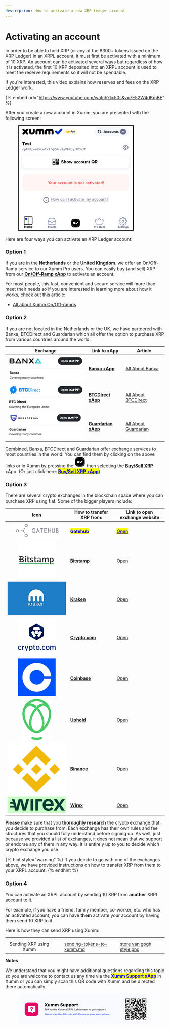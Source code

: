 ```yaml
---
description: How to activate a new XRP Ledger account
---
```


# Activating an account

In order to be able to hold XRP (or any of the 8300+ tokens issued on the XRP Ledger) in an XRPL account, it must first be activated with a minimum of 10 XRP. An account can be activated several ways but regardless of how it is activated, the first 10 XRP deposited into an XRPL account is used to meet the reserve requirements so it will not be spendable.

If you're interested, this video explains how reserves and fees on the XRP Ledger work.

{% embed url="https://www.youtube.com/watch?t=50s&v=7E52W4dKmBE" %}

After you create a new account in Xumm, you are presented with the following screen:

<figure><img src="../.gitbook/assets/Account is not activated.png" alt=""><figcaption></figcaption></figure>

Here are four ways you can activate an XRP Ledger account:

### Option 1&#x20;

If you are in the **Netherlands** or the **United Kingdom**. we offer an On/Off-Ramp service to our Xumm Pro users. You can easily buy (and sell) XRP from our [**On/Off-Ramp xApp**](https://xumm.app/detect/xapp:xumm.onofframp) to activate an account.

For most people, this fast, convenient and secure service will more than meet their needs so if you are interested in learning more about how it works, check out this article:

* [All about Xumm On/Off-ramps](../xumm-pro-beta/all-about-xumm-pro/features-of-pro/on-off-ramp/all-about-on-off-ramps.md)

### **Option 2**

If you are not located in the Netherlands or the UK, we have partnered with Banxa, BTCDirect and Guardarian which all offer the option to purchase XRP from various countries around the world.

| Exchange                                        | Link to xApp                                                             | Article                                                                         |
| ----------------------------------------------- | ------------------------------------------------------------------------ | ------------------------------------------------------------------------------- |
| ![](<../.gitbook/assets/image (2) (2) (3).png>) | [**Banxa xApp**](https://xumm.app/detect/xapp:banxa.onofframp)           | [All About Banxa](../all-about-xapps/xumm-xapps/buy-sell-xrp/banxa.md)          |
| ![](<../.gitbook/assets/image (5) (1) (1).png>) | [**BTCDirect xApp**](https://xumm.app/detect/xapp:btcdirect.onofframp)   | [All About BTCDirect](../all-about-xapps/xumm-xapps/buy-sell-xrp/btc-direct.md) |
| ![](<../.gitbook/assets/image (3).png>)         | [**Guardarian xApp**](https://xumm.app/detect/xapp:guardarian.onofframp) | [All About Guardarian](../getting-started-with-xumm/buying-xrp/guardarian.md)   |

Combined, Banxa, BTCDirect and Guardarian offer exchange services to most countries in the world. You can find them by clicking on the above links or in Xumm by pressing the <img src="../.gitbook/assets/image (6) (2).png" alt="" data-size="line"> then selecting the [**Buy/Sell XRP**](https://xumm.app/detect/xapp:xumm.buysellxrp) xApp. (Or just click here: [<mark style="color:blue;">**Buy/Sell XRP xApp**</mark>](https://xumm.app/detect/xapp:xumm.buysellxrp))

### Option 3

There are several crypto exchanges in the blockchain space where you can purchase XRP using fiat. Some of the bigger players include:



|                                       Icon                                       | How to transfer XRP from:                                                               | Link to open exchange website                                 |
| :------------------------------------------------------------------------------: | --------------------------------------------------------------------------------------- | ------------------------------------------------------------- |
| <img src="../.gitbook/assets/image (1) (1) (2) (1).png" alt="" data-size="line"> | <mark style="color:blue;">**Gatehub**</mark>                                            | [<mark style="color:blue;">Open</mark>](https://gatehub.net/) |
|              ![](<../.gitbook/assets/image (1) (1) (1) (1) (2).png>)             | [**Bitstamp**](../getting-started-with-xumm/activating-an-account/from-bitstamp.md)     | [Open](https://www.bitstamp.net/)                             |
|                    ![](<../.gitbook/assets/image (1) (3).png>)                   | [**Kraken**](../getting-started-with-xumm/activating-an-account/from-kraken.md)         | [Open](https://www.kraken.com/)                               |
|                  ![](<../.gitbook/assets/image (2) (1) (2).png>)                 | [**Crypto.com**](../getting-started-with-xumm/activating-an-account/from-crypto.com.md) | [Open](https://crypto.com/)                                   |
|     <img src="../.gitbook/assets/image (8) (2).png" alt="" data-size="line">     | [**Coinbase**](../getting-started-with-xumm/activating-an-account/from-coinbase.md)     | [Open](https://www.coinbase.com/)                             |
|     <img src="../.gitbook/assets/image (9) (1).png" alt="" data-size="line">     | [**Uphold**](../getting-started-with-xumm/activating-an-account/from-uphold.md)         | [Open](https://uphold.com/)                                   |
|   <img src="../.gitbook/assets/image (11) (1) (1).png" alt="" data-size="line">  | [**Binance**](../getting-started-with-xumm/activating-an-account/from-binance.md)       | [Open](https://www.binance.com/en)                            |
|                      ![](<../.gitbook/assets/wirex (1).png>)                     | [**Wirex**](../getting-started-with-xumm/activating-an-account/from-wirex.md)           | [Open](https://www.binance.com/en)                            |

**Please** make sure that you **thoroughly research** the crypto exchange that you decide to purchase from. Each exchange has their own rules and fee structures that you should fully understand before signing up. As well, just because we provided a list of exchanges, it does not mean that we support or endorse any of them in any way. It is entirely up to you to decide which crypto exchange you use.

{% hint style="warning" %}
If you decide to go with one of the exchanges above, we have provided instructions on how to transfer XRP from them to your XRPL account.
{% endhint %}

### Option 4

You can activate an XRPL account by sending 10 XRP from **another** XRPL account to it.

For example, if you have a friend, family member, co-worker, etc. who has an activated account, you can have **them** activate your account by having them send 10 XRP to it.

Here is how they can send XRP using Xumm:

<table data-view="cards"><thead><tr><th align="center"></th><th data-hidden></th><th data-hidden></th><th data-hidden data-card-target data-type="content-ref"></th><th data-hidden data-card-cover data-type="files"></th></tr></thead><tbody><tr><td align="center">Sending XRP using Xumm</td><td></td><td></td><td><a href="../getting-started-with-xumm/sending-tokens-to-xumm.md">sending-tokens-to-xumm.md</a></td><td><a href="../.gitbook/assets/store  van gogh style.png">store  van gogh style.png</a></td></tr></tbody></table>



**Notes**

We understand that you might have additional questions regarding this topic so you are welcome to contact us any time via the <mark style="color:blue;">**Xumm Support xApp**</mark> in Xumm or you can simply scan this QR code with Xumm and be directed there automatically.

<figure><img src="../.gitbook/assets/Support banner Xumm.png" alt=""><figcaption></figcaption></figure>
